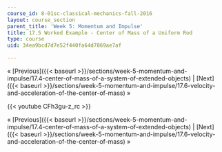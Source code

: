 ```yaml
---
course_id: 8-01sc-classical-mechanics-fall-2016
layout: course_section
parent_title: 'Week 5: Momentum and Impulse'
title: 17.5 Worked Example - Center of Mass of a Uniform Rod
type: course
uid: 34ea9bcd7d7e52f440fa64d7869ae7af

---
```


« [Previous]({{< baseurl >}}/sections/week-5-momentum-and-impulse/17.4-center-of-mass-of-a-system-of-extended-objects) | [Next]({{< baseurl >}}/sections/week-5-momentum-and-impulse/17.6-velocity-and-acceleration-of-the-center-of-mass) »

{{< youtube CFh3gu-z_rc >}}

« [Previous]({{< baseurl >}}/sections/week-5-momentum-and-impulse/17.4-center-of-mass-of-a-system-of-extended-objects) | [Next]({{< baseurl >}}/sections/week-5-momentum-and-impulse/17.6-velocity-and-acceleration-of-the-center-of-mass) »